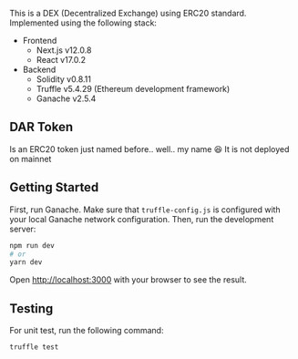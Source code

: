 This is a DEX (Decentralized Exchange) using ERC20 standard. Implemented using the following stack:
- Frontend
    - Next.js v12.0.8
    - React v17.0.2
- Backend
    - Solidity v0.8.11
    - Truffle v5.4.29 (Ethereum development framework)
    - Ganache v2.5.4

## DAR Token

Is an ERC20 token just named before.. well.. my name 😆
It is not deployed on mainnet

## Getting Started

First, run Ganache.
Make sure that `truffle-config.js` is configured with your local Ganache network configuration.
Then, run the development server:

```bash
npm run dev
# or
yarn dev
```

Open [http://localhost:3000](http://localhost:3000) with your browser to see the result.

## Testing
For unit test, run the following command:

```bash
truffle test
```





